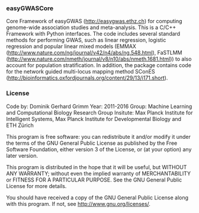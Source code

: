 ### easyGWASCore

Core Framework of easyGWAS (http://easygwas.ethz.ch) for computing genome-wide association studies and meta-analysis. This is a C/C++ Framework with Python interfaces. The code includes several standard methods for performing GWAS, such as linear regression, logistic regression and popular linear mixed models (EMMAX (http://www.nature.com/ng/journal/v42/n4/abs/ng.548.html), FaSTLMM (http://www.nature.com/nmeth/journal/v8/n10/abs/nmeth.1681.html)) to also account for population stratification. In addition, the package contains code for the network guided multi-locus mapping method SConES (http://bioinformatics.oxfordjournals.org/content/29/13/i171.short).


### License

Code by: Dominik Gerhard Grimm
Year: 2011-2016
Group: Machine Learning and Computational Biology Research Group
Insitute: Max Planck Institute for Intelligent Systems, Max Planck Institute for Developmental Biology and ETH Zürich

This program is free software: you can redistribute it and/or modify
it under the terms of the GNU General Public License as published by
the Free Software Foundation, either version 3 of the License, or
(at your option) any later version.

This program is distributed in the hope that it will be useful,
but WITHOUT ANY WARRANTY; without even the implied warranty of
MERCHANTABILITY or FITNESS FOR A PARTICULAR PURPOSE.  See the
GNU General Public License for more details.

You should have received a copy of the GNU General Public License
along with this program.  If not, see <http://www.gnu.org/licenses/>.

